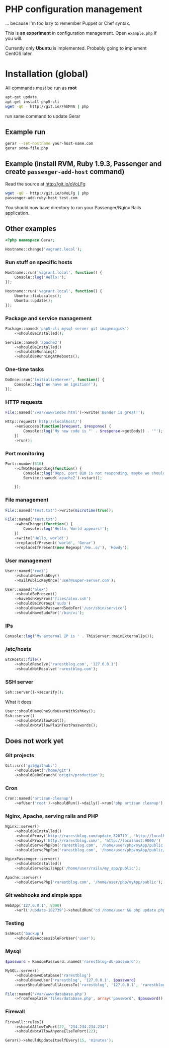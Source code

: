 # PHP configuration management

... because I'm too lazy to remember Puppet or Chef syntax.

This is **an experiment** in configuration management. Open `example.php` if you will.

Currently only **Ubuntu** is implemented. Probably going to implement CentOS later.

# Installation (global)

All commands must be run as **root**

```sh
apt-get update
apt-get install php5-cli
wget -qO - http://git.io/FhkM4A | php
```

run same command to update Gerar

## Example run

```sh
gerar --set-hostname your-host-name.com
gerar some-file.php
```

## Example (install RVM, Ruby 1.9.3, Passenger and create `passenger-add-host` command)

Read the source at http://git.io/oVoLFg

```sh
wget -qO - http://git.io/oVoLFg | php
passenger-add-ruby-host test.com
```

You should now have directory to run your Passenger/Nginx Rails application.

## Other examples

```php
<?php namespace Gerar;

Hostname::change('vagrant.local');
```

### Run stuff on specific hosts

```php
Hostname::run('vagrant.local', function() {
    Console::log('Hello!');
});

Hostname::run('vagrant.local', function() {
    Ubuntu::fixLocales();
    Ubuntu::update();
});
```

### Package and service management

```php
Package::named('php5-cli mysql-server git imagemagick')
    ->shouldBeInstalled();

Service::named('apache2')
    ->shouldBeInstalled()
    ->shouldBeRunning()
    ->shouldBeRunningAtReboots();
```

### One-time tasks

```php
DoOnce::run('initializeServer', function() {
    Console::log('We have an ignition!');
});
```

### HTTP requests

```php
File::named('/var/www/index.html')->write('Bender is great!');

Http::request('http://localhost/')
    ->onSuccess(function($request, $response) {
        Console::log('My new code is "' . $response->getBody() . '"');
    })
    ->run();
```

### Port monitoring

```php
Port::number(810)
    ->ifNotResponding(function() {
        Console::log('Oops, port 810 is not responding, maybe we should start apache? Hint: won\'t help');
        Service::named('apache2')->start();

    });
```

### File management

```php
File::named('test.txt')->write(microtime(true));

File::named('test.txt')
    ->whenChanges(function() {
        Console::log('Hello, World appears!');
    })
    ->write('Hello, world!')
    ->replaceIfPresent('world', 'Gerar')
    ->replaceIfPresent(new Regexp('/He..o/'), 'Howdy');
```

### User management

```php
User::named('root')
    ->shouldHaveSshKey()
    ->mailPublicKeyOnce('user@super-server.com');

User::named('alex')
    ->shouldBePresent()
    ->haveSshKeyFrom('files/alex.ssh')
    ->shouldBeInGroup('sudo')
    ->shouldHaveNoPasswordSudoFor('/usr/sbin/service')
    ->shouldHaveSudoFor('/bin/vi');
```

### IPs

```php
Console::log('My external IP is ' . ThisServer::mainExternalIp());
```

### /etc/hosts

```php
EtcHosts::file()
    ->shouldResolve('rarestblog.com', '127.0.0.1')
    ->shouldNotResolve('rarestblog.com');
```

### SSH server

```php
Ssh::server()->securify();
```

What it does:

```php
User::shouldHaveOneSudoUserWithSshKey();
Ssh::server()
    ->shouldNotAllowRoot();
    ->shouldNotAllowPlainTextPasswords();
```

## Does not work yet

### Git projects

```php
Git::src('git@github:')
    ->shouldBeAt('/home/git')
    ->shouldBeOnBranch('origin/production');
```

### Cron

```php
Cron::named('artisan-cleanup')
    ->ofUser('root')->shouldRun()->daily()->run('php artisan cleanup');
```

### Nginx, Apache, serving rails and PHP

```php
Nginx::server()
    ->shouldBeInstalled()
    ->shouldProxy('http://rarestblog.com/update-328719', 'http://localhost:8000/')
    ->shouldProxy('http://rarestblog.com/', 'http://localhost:9000/')
    ->shouldServePhpFpm('rarestblog.com', '/home/user/php/myApp/public')
    ->shouldServePhpFpm('rarestblog.com', '/home/user/php/myApp/public/index.php');

NginxPassenger::server()
    ->shouldBeInstalled()
    ->shouldServeRailsApp('/home/user/rails/my_app/public');

Apache::server()
    ->shouldServePhp('rarestblog.com', '/home/user/php/myApp/public');
```

### Git webhooks and simple apps

```php
WebApp('127.0.0.1', 8000)
    ->url('/update-182739')->shouldRun('cd /home/user && php update.php');
```

### Testing

```php
SshHost('backup')
    ->shouldBeAccessibleForUser('user');
```

### Mysql

```php
$password = RandomPassword::named('rarestblog-db-password');

MySQL::server()
    ->shouldHaveDatabase('rarestblog')
    ->shouldHaveUser('rarestblog', '127.0.0.1', $password)
    ->userShouldHaveFullAccessTo('rarestblog', '127.0.0.1', 'rarestblog.*');

File::named('/var/www/database.php')
    ->fromTemplate('files/database.php', array('password', $password));
```

### Firewall

```php
Firewall::rules()
    ->shouldAllowToPort(22, '234.234.234.234')
    ->shouldNotAllowAnyoneElseToPort(22);

Gerar()->shouldUpdateItselfEvery(15, 'minutes');
```
